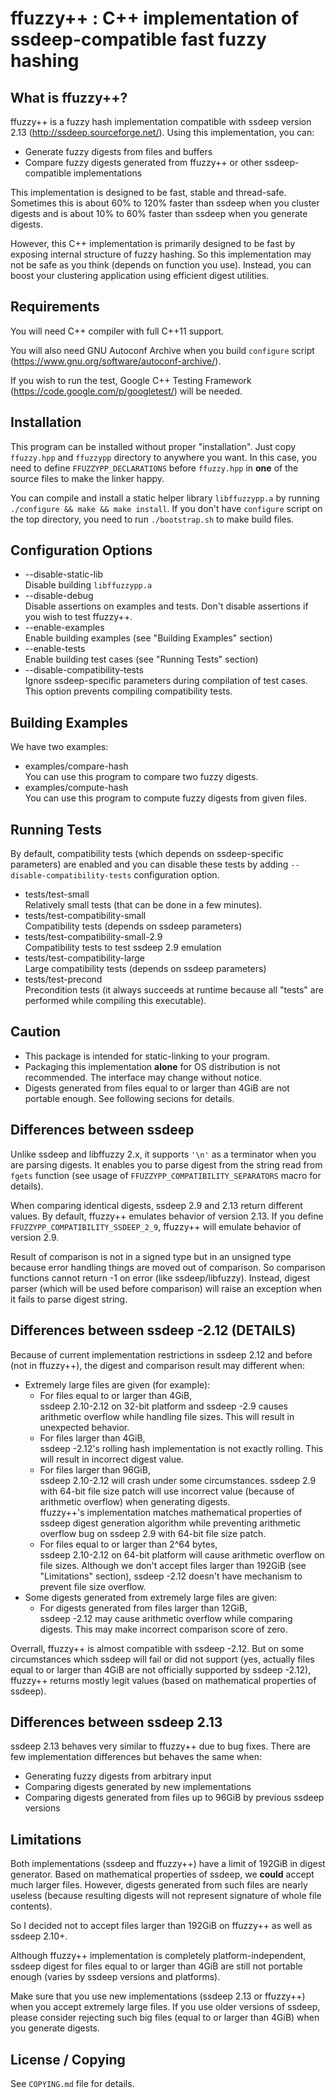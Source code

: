 ffuzzy++ : C++ implementation of ssdeep-compatible fast fuzzy hashing
======================================================================



What is ffuzzy++?
------------------

ffuzzy++ is a fuzzy hash implementation compatible with
ssdeep version 2.13 (<http://ssdeep.sourceforge.net/>).
Using this implementation, you can:

*	Generate fuzzy digests from files and buffers
*	Compare fuzzy digests generated from ffuzzy++ or
	other ssdeep-compatible implementations

This implementation is designed to be fast, stable and thread-safe.
Sometimes this is about 60% to 120% faster than ssdeep when you
cluster digests and is about 10% to 60% faster than ssdeep when
you generate digests.

However, this C++ implementation is primarily designed to be fast
by exposing internal structure of fuzzy hashing. So this
implementation may not be safe as you think (depends on function
you use). Instead, you can boost your clustering application
using efficient digest utilities.



Requirements
-------------

You will need C++ compiler with full C++11 support.

You will also need GNU Autoconf Archive when you build `configure`
script (<https://www.gnu.org/software/autoconf-archive/>).

If you wish to run the test, Google C++ Testing Framework
(<https://code.google.com/p/googletest/>) will be needed.



Installation
-------------

This program can be installed without proper "installation".
Just copy `ffuzzy.hpp` and `ffuzzypp` directory to anywhere you want.
In this case, you need to define `FFUZZYPP_DECLARATIONS` before 
`ffuzzy.hpp` in **one** of the source files to make the linker happy.

You can compile and install a static helper library `libffuzzypp.a`
by running `./configure && make && make install`.
If you don't have `configure` script on the top directory, you need
to run `./bootstrap.sh` to make build files.



Configuration Options
----------------------

*	--disable-static-lib  
	Disable building `libffuzzypp.a`
*	--disable-debug  
	Disable assertions on examples and tests.
	Don't disable assertions if you wish to test ffuzzy++.
*	--enable-examples  
	Enable building examples (see "Building Examples" section)
*	--enable-tests  
	Enable building test cases (see "Running Tests" section)
*	--disable-compatibility-tests  
	Ignore ssdeep-specific parameters during compilation of
	test cases. This option prevents compiling compatibility tests.



Building Examples
------------------

We have two examples:

*	examples/compare-hash  
	You can use this program to compare two fuzzy digests.
*	examples/compute-hash  
	You can use this program to compute fuzzy digests from
	given files.



Running Tests
--------------

By default, compatibility tests (which depends on ssdeep-specific
parameters) are enabled and you can disable these tests by adding
`--disable-compatibility-tests` configuration option.

*	tests/test-small  
	Relatively small tests (that can be done in a few minutes).
*	tests/test-compatibility-small  
	Compatibility tests (depends on ssdeep parameters)
*	tests/test-compatibility-small-2.9  
	Compatibility tests to test ssdeep 2.9 emulation
*	tests/test-compatibility-large  
	Large compatibility tests (depends on ssdeep parameters)
*	tests/test-precond  
	Precondition tests (it always succeeds at runtime because
	all "tests" are performed while compiling this executable).



Caution
--------

*	This package is intended for static-linking to your program.
*	Packaging this implementation **alone** for OS distribution
	is not recommended.  The interface may change without notice.
*	Digests generated from files equal to or larger than 4GiB
	are not portable enough. See following secions for details.



Differences between ssdeep
---------------------------

Unlike ssdeep and libffuzzy 2.x, it supports `'\n'` as a terminator
when you are parsing digests. It enables you to parse digest from
the string read from `fgets` function (see usage of
`FFUZZYPP_COMPATIBILITY_SEPARATORS` macro for details).

When comparing identical digests, ssdeep 2.9 and 2.13 return different
values. By default, ffuzzy++ emulates behavior of version 2.13.
If you define `FFUZZYPP_COMPATIBILITY_SSDEEP_2_9`, ffuzzy++ will
emulate behavior of version 2.9.

Result of comparison is not in a signed type but in an unsigned type
because error handling things are moved out of comparison.
So comparison functions cannot return -1 on error (like ssdeep/libfuzzy).
Instead, digest parser (which will be used before comparison) will raise
an exception when it fails to parse digest string.



Differences between ssdeep -2.12 (DETAILS)
-------------------------------------------

Because of current implementation restrictions in ssdeep 2.12 and before
(not in ffuzzy++), the digest and comparison result may different when:

*	Extremely large files are given (for example):
	*	For files equal to or larger than 4GiB,  
		ssdeep 2.10-2.12 on 32-bit platform and ssdeep -2.9
		causes arithmetic overflow while handling file sizes.
		This will result in unexpected behavior.
	*	For files larger than 4GiB,  
		ssdeep -2.12's rolling hash implementation is not exactly
		rolling. This will result in incorrect digest value.
	*	For files larger than 96GiB,  
		ssdeep 2.10-2.12 will crash under some circumstances.
		ssdeep 2.9 with 64-bit file size patch will use incorrect value
		(because of arithmetic overflow) when generating digests.  
		ffuzzy++'s implementation matches mathematical properties
		of ssdeep digest generation algorithm while preventing
		arithmetic overflow bug on ssdeep 2.9 with
		64-bit file size patch.
	*	For files equal to or larger than 2^64 bytes,  
		ssdeep 2.10-2.12 on 64-bit platform will cause arithmetic
		overflow on file sizes. Although we don't accept
		files larger than 192GiB (see "Limitations" section), ssdeep
		-2.12 doesn't have mechanism to prevent file size overflow.
*	Some digests generated from extremely large files are given:
	*	For digests generated from files larger than 12GiB,  
		ssdeep -2.12 may cause arithmetic overflow while comparing
		digests. This may make incorrect comparison score of zero.

Overrall, ffuzzy++ is almost compatible with ssdeep -2.12. But on some
circumstances which ssdeep will fail or did not support (yes, actually
files equal to or larger than 4GiB are not officially supported by
ssdeep -2.12), ffuzzy++ returns mostly legit values
(based on mathematical properties of ssdeep).



Differences between ssdeep 2.13
--------------------------------

ssdeep 2.13 behaves very similar to ffuzzy++ due to bug fixes.
There are few implementation differences but behaves the same when:

*	Generating fuzzy digests from arbitrary input
*	Comparing digests generated by new implementations
*	Comparing digests generated from files up to 96GiB
	by previous ssdeep versions



Limitations
------------

Both implementations (ssdeep and ffuzzy++) have a limit of 192GiB in
digest generator. Based on mathematical properties of ssdeep,
we **could** accept much larger files. However, digests generated
from such files are nearly useless (because resulting digests will
not represent signature of whole file contents).

So I decided not to accept files larger than 192GiB on ffuzzy++
as well as ssdeep 2.10+.

Although ffuzzy++ implementation is completely platform-independent,
ssdeep digest for files equal to or larger than 4GiB are still not
portable enough (varies by ssdeep versions and platforms).

Make sure that you use new implementations (ssdeep 2.13 or ffuzzy++)
when you accept extremely large files. If you use older versions of
ssdeep, please consider rejecting such big files (equal to or larger
than 4GiB) when you generate digests.



License / Copying
------------------

See `COPYING.md` file for details.
